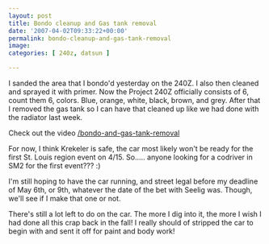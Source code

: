 ```yaml
---
layout: post
title: Bondo cleanup and Gas tank removal
date: '2007-04-02T09:33:22+00:00'
permalink: bondo-cleanup-and-gas-tank-removal
image: 
categories: [ 240z, datsun ]

---
```


I sanded the area that I bondo'd yesterday on the 240Z. I also then cleaned and sprayed it with primer. Now the Project 240Z officially consists of 6, count them 6, colors. Blue, orange, white, black, brown, and grey. After that I removed the gas tank so I can have that cleaned up like we had done with the radiator last week. 

Check out the video [/bondo-and-gas-tank-removal](/bondo-and-gas-tank-removal)

For now, I think Krekeler is safe, the car most likely won't be ready for the first St. Louis region event on 4/15. So..... anyone looking for a codriver in SM2 for the first event??? :)

I'm still hoping to have the car running, and street legal before my deadline of May 6th, or 9th, whatever the date of the bet with Seelig was. Though, we'll see if I make that one or not.

There's still a lot left to do on the car. The more I dig into it, the more I wish I had done all this crap back in the fall! I really should of stripped the car to begin with and sent it off for paint and body work!

